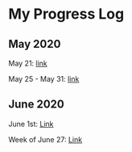 # My Progress Log

## May 2020

May 21: [link](0521)

May 25 - May 31: [link](0531)

## June 2020

June 1st: [Link](0601)

Week of June 27: [Link]()